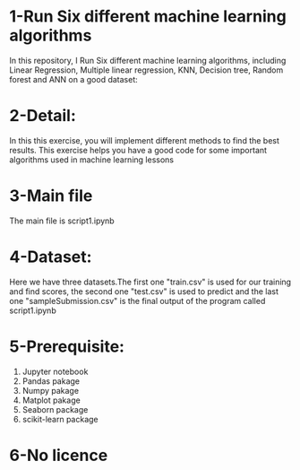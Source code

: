 # 1-Run Six different machine learning algorithms
In this repository, I Run Six different machine learning algorithms, including Linear Regression, Multiple linear regression, KNN, Decision tree, Random forest and ANN on a good dataset:


# 2-Detail:
In this this exercise, you will implement different methods to find the best results. This exercise helps you have a good code for some important algorithms used in machine learning lessons

# 3-Main file
The main file is script1.ipynb

# 4-Dataset:
Here we have three datasets.The first one "train.csv" is used for our training and find scores, the second one "test.csv" is used to predict and the last one "sampleSubmission.csv" is the final output of the program called script1.ipynb

# 5-Prerequisite:
  1) Jupyter notebook
  2) Pandas pakage
  3) Numpy pakage
  4) Matplot pakage
  5) Seaborn package 
  6) scikit-learn package

# 6-No licence
